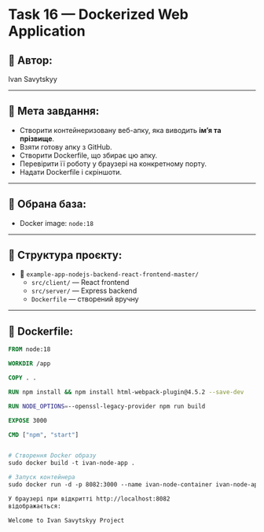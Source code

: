 # Task 16 — Dockerized Web Application

## 👤 Автор:  
Ivan Savytskyy

---

## 📌 Мета завдання:
- Створити контейнеризовану веб-апку, яка виводить **ім’я та прізвище**.
- Взяти готову апку з GitHub.
- Створити Dockerfile, що збирає цю апку.
- Перевірити її роботу у браузері на конкретному порту.
- Надати Dockerfile і скріншоти.

---

## 🔧 Обрана база:
- Docker image: `node:18`

---

## 📁 Структура проєкту:
- 📂 `example-app-nodejs-backend-react-frontend-master/`
  - `src/client/` — React frontend
  - `src/server/` — Express backend
  - `Dockerfile` — створений вручну

---

## 📄 Dockerfile:

```Dockerfile
FROM node:18

WORKDIR /app

COPY . .

RUN npm install && npm install html-webpack-plugin@4.5.2 --save-dev

RUN NODE_OPTIONS=--openssl-legacy-provider npm run build

EXPOSE 3000

CMD ["npm", "start"]


# Створення Docker образу
sudo docker build -t ivan-node-app .

# Запуск контейнера
sudo docker run -d -p 8082:3000 --name ivan-node-container ivan-node-app

У браузері при відкритті http://localhost:8082
відображається:

Welcome to Ivan Savytskyy Project